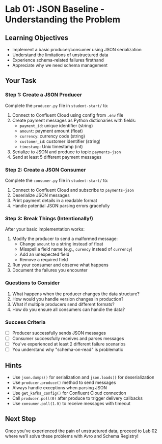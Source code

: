 # Lab 01: JSON Baseline - Understanding the Problem

## Learning Objectives
- Implement a basic producer/consumer using JSON serialization
- Understand the limitations of unstructured data
- Experience schema-related failures firsthand
- Appreciate why we need schema management

## Your Task

### Step 1: Create a JSON Producer
Complete the `producer.py` file in `student-start/` to:
1. Connect to Confluent Cloud using config from `.env` file
2. Create payment messages as Python dictionaries with fields:
   - `payment_id`: unique identifier (string)
   - `amount`: payment amount (float)
   - `currency`: currency code (string)
   - `customer_id`: customer identifier (string)
   - `timestamp`: Unix timestamp (int)
3. Serialize to JSON and produce to topic `payments-json`
4. Send at least 5 different payment messages

### Step 2: Create a JSON Consumer
Complete the `consumer.py` file in `student-start/` to:
1. Connect to Confluent Cloud and subscribe to `payments-json`
2. Deserialize JSON messages
3. Print payment details in a readable format
4. Handle potential JSON parsing errors gracefully

### Step 3: Break Things (Intentionally!)
After your basic implementation works:
1. Modify the producer to send a malformed message:
   - Change `amount` to a string instead of float
   - Misspell a field name (e.g., `curency` instead of `currency`)
   - Add an unexpected field
   - Remove a required field
2. Run your consumer and observe what happens
3. Document the failures you encounter

### Questions to Consider
1. What happens when the producer changes the data structure?
2. How would you handle version changes in production?
3. What if multiple producers send different formats?
4. How do you ensure all consumers can handle the data?

### Success Criteria
- [ ] Producer successfully sends JSON messages
- [ ] Consumer successfully receives and parses messages
- [ ] You've experienced at least 2 different failure scenarios
- [ ] You understand why "schema-on-read" is problematic

## Hints
- Use `json.dumps()` for serialization and `json.loads()` for deserialization
- Use `producer.produce()` method to send messages
- Always handle exceptions when parsing JSON
- Use `get_kafka_config()` for Confluent Cloud connection
- Call `producer.poll(0)` after produce to trigger delivery callbacks
- Use `consumer.poll(1.0)` to receive messages with timeout

## Next Step
Once you've experienced the pain of unstructured data, proceed to Lab 02 where we'll solve these problems with Avro and Schema Registry!